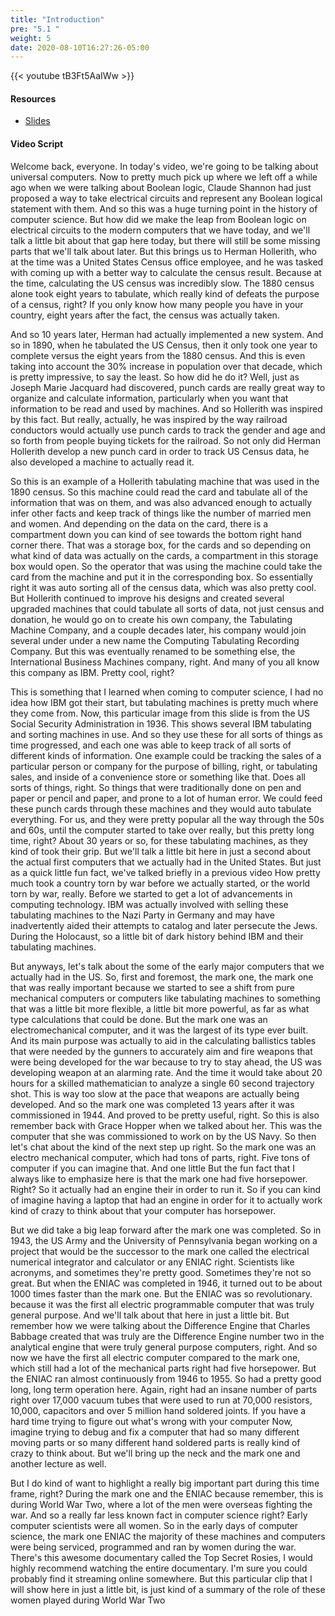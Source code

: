 ```yaml
---
title: "Introduction"
pre: "5.1 "
weight: 5
date: 2020-08-10T16:27:26-05:00
---
```


{{< youtube tB3Ft5AaIWw >}}

#### Resources

* [Slides](/1-cis115/05-universalComputers/slides/5-UniversalComputers.pdf)

#### Video Script

Welcome back, everyone. In today's video, we're going to be talking about universal computers. Now to pretty much pick up where we left off a while ago when we were talking about Boolean logic, Claude Shannon had just proposed a way to take electrical circuits and represent any Boolean logical statement with them. And so this was a huge turning point in the history of computer science. But how did we make the leap from Boolean logic on electrical circuits to the modern computers that we have today, and we'll talk a little bit about that gap here today, but there will still be some missing parts that we'll talk about later. But this brings us to Herman Hollerith, who at the time was a United States Census office employee, and he was tasked with coming up with a better way to calculate the census result. Because at the time, calculating the US census was incredibly slow. The 1880 census alone took eight years to tabulate, which really kind of defeats the purpose of a census, right? If you only know how many people you have in your country, eight years after the fact, the census was actually taken. 

And so 10 years later, Herman had actually implemented a new system. And so in 1890, when he tabulated the US Census, then it only took one year to complete versus the eight years from the 1880 census. And this is even taking into account the 30% increase in population over that decade, which is pretty impressive, to say the least. So how did he do it? Well, just as Joseph Marie Jacquard had discovered, punch cards are really great way to organize and calculate information, particularly when you want that information to be read and used by machines. And so Hollerith was inspired by this fact. But really, actually, he was inspired by the way railroad conductors would actually use punch cards to track the gender and age and so forth from people buying tickets for the railroad. So not only did Herman Hollerith develop a new punch card in order to track US Census data, he also developed a machine to actually read it. 

So this is an example of a Hollerith tabulating machine that was used in the 1890 census. So this machine could read the card and tabulate all of the information that was on them, and was also advanced enough to actually infer other facts and keep track of things like the number of married men and women. And depending on the data on the card, there is a compartment down you can kind of see towards the bottom right hand corner there. That was a storage box, for the cards and so depending on what kind of data was actually on the cards, a compartment in this storage box would open. So the operator that was using the machine could take the card from the machine and put it in the corresponding box. So essentially right it was auto sorting all of the census data, which was also pretty cool. But Hollerith continued to improve his designs and created several upgraded machines that could tabulate all sorts of data, not just census and donation, he would go on to create his own company, the Tabulating Machine Company, and a couple decades later, his company would join several under under a new name the Computing Tabulating Recording Company. But this was eventually renamed to be something else, the International Business Machines company, right. And many of you all know this company as IBM. Pretty cool, right? 

This is something that I learned when coming to computer science, I had no idea how IBM got their start, but tabulating machines is pretty much where they come from. Now, this particular image from this slide is from the US Social Security Administration in 1936. This shows several IBM tabulating and sorting machines in use. And so they use these for all sorts of things as time progressed, and each one was able to keep track of all sorts of different kinds of information. One example could be tracking the sales of a particular person or company for the purpose of billing, right, or tabulating sales, and inside of a convenience store or something like that. Does all sorts of things, right. So things that were traditionally done on pen and paper or pencil and paper, and prone to a lot of human error. We could feed these punch cards through these machines and they would auto tabulate everything. For us, and they were pretty popular all the way through the 50s and 60s, until the computer started to take over really, but this pretty long time, right? About 30 years or so, for these tabulating machines, as they kind of took their grip. But we'll talk a little bit here in just a second about the actual first computers that we actually had in the United States. But just as a quick little fun fact, we've talked briefly in a previous video How pretty much took a country torn by war before we actually started, or the world torn by war, really. Before we started to get a lot of advancements in computing technology. IBM was actually involved with selling these tabulating machines to the Nazi Party in Germany and may have inadvertently aided their attempts to catalog and later persecute the Jews. During the Holocaust, so a little bit of dark history behind IBM and their tabulating machines. 

But anyways, let's talk about the some of the early major computers that we actually had in the US. So, first and foremost, the mark one, the mark one that was really important because we started to see a shift from pure mechanical computers or computers like tabulating machines to something that was a little bit more flexible, a little bit more powerful, as far as what type calculations that could be done. But the mark one was an electromechanical computer, and it was the largest of its type ever built. And its main purpose was actually to aid in the calculating ballistics tables that were needed by the gunners to accurately aim and fire weapons that were being developed for the war because to try to stay ahead, the US was developing weapon at an alarming rate. And the time it would take about 20 hours for a skilled mathematician to analyze a single 60 second trajectory shot. This is way too slow at the pace that weapons are actually being developed. And so the mark one was completed 13 years after it was commissioned in 1944. And proved to be pretty useful, right. So this is also remember back with Grace Hopper when we talked about her. This was the computer that she was commissioned to work on by the US Navy. So then let's chat about the kind of the next step up right. So the mark one was an electro mechanical computer, which had tons of parts, right. Five tons of computer if you can imagine that. And one little But the fun fact that I always like to emphasize here is that the mark one had five horsepower. Right? So it actually had an engine their in order to run it. So if you can kind of imagine having a laptop that had an engine in order for it to actually work kind of crazy to think about that your computer has horsepower. 

But we did take a big leap forward after the mark one was completed. So in 1943, the US Army and the University of Pennsylvania began working on a project that would be the successor to the mark one called the electrical numerical integrator and calculator or any ENIAC right. Scientists like acronyms, and sometimes they're pretty good. Sometimes they're not so great. But when the ENIAC was completed in 1946, it turned out to be about 1000 times faster than the mark one. But the ENIAC was so revolutionary. because it was the first all electric programmable computer that was truly general purpose. And we'll talk about that here in just a little bit. But remember how we were talking about the Difference Engine that Charles Babbage created that was truly are the Difference Engine number two in the analytical engine that were truly general purpose computers, right. And so now we have the first all electric computer compared to the mark one, which still had a lot of the mechanical parts right had five horsepower. But the ENIAC ran almost continuously from 1946 to 1955. So had a pretty good long, long term operation here. Again, right had an insane number of parts right over 17,000 vacuum tubes that were used to run at 70,000 resistors, 10,000, capacitors and over 5 million hand soldered joints. If you have a hard time trying to figure out what's wrong with your computer Now, imagine trying to debug and fix a computer that had so many different moving parts or so many different hand soldered parts is really kind of crazy to think about. But we'll bring up the neck and the mark one and another lecture as well. 

But I do kind of want to highlight a really big important part during this time frame, right? During the mark one and the ENIAC because remember, this is during World War Two, where a lot of the men were overseas fighting the war. And so a really far less known fact in computer science right? Early computer scientists were all women. So in the early days of computer science, the mark one ENIAC the majority of these machines and computers were being serviced, programmed and ran by women during the war. There's this awesome documentary called the Top Secret Rosies, I would highly recommend watching the entire documentary. I'm sure you could probably find it streaming online somewhere. But this particular clip that I will show here in just a little bit, is just kind of a summary of the role of these women played during World War Two